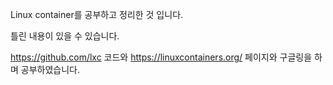 Linux container를 공부하고 정리한 것 입니다.

틀린 내용이 있을 수 있습니다.

<https://github.com/lxc> 코드와 <https://linuxcontainers.org/> 페이지와 구글링을 하며 공부하였습니다.